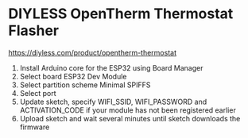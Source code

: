 # DIYLESS OpenTherm Thermostat Flasher  
https://diyless.com/product/opentherm-thermostat  
  
1. Install Arduino core for the ESP32 using Board Manager  
2. Select board ESP32 Dev Module  
3. Select partition scheme Minimal SPIFFS  
4. Select port  
5. Update sketch, specify WIFI_SSID, WIFI_PASSWORD and ACTIVATION_CODE if your module has not been registered earlier  
6. Upload sketch and wait several minutes until sketch downloads the firmware  

